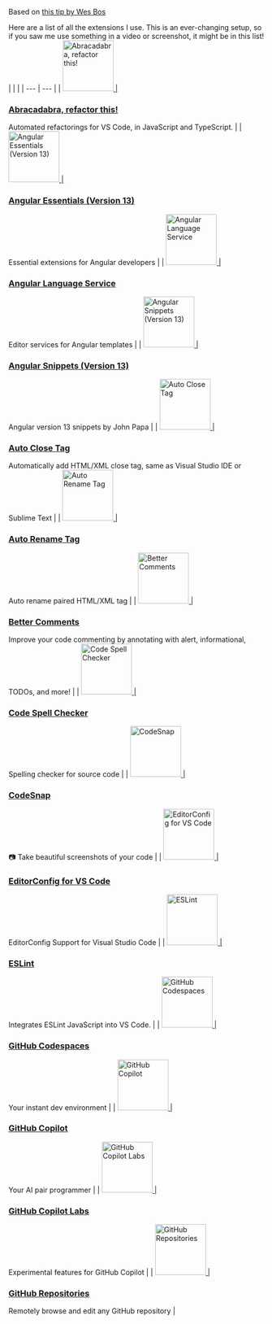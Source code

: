 Based on [this tip by Wes Bos](https://github.com/wesbos/dotfiles/blob/master/get-extensions.js)

Here are a list of all the extensions I use. This is an ever-changing setup, so if you saw me use something in a video or screenshot, it might be in this list!
|  |  |
| --- | --- |
| <a href="https://marketplace.visualstudio.com/items?itemName=nicoespeon.abracadabra"><img width="100" src="https://nicoespeon.gallerycdn.vsassets.io/extensions/nicoespeon/abracadabra/6.17.0/1668532556606/Microsoft.VisualStudio.Services.Icons.Default" alt="Abracadabra, refactor this!"> | <h3><a href="https://marketplace.visualstudio.com/items?itemName=nicoespeon.abracadabra">Abracadabra, refactor this!</a></h3>Automated refactorings for VS Code, in JavaScript and TypeScript. |
| <a href="https://marketplace.visualstudio.com/items?itemName=johnpapa.angular-essentials"><img width="100" src="https://johnpapa.gallerycdn.vsassets.io/extensions/johnpapa/angular-essentials/13.0.0/1647025240601/Microsoft.VisualStudio.Services.Icons.Default" alt="Angular Essentials (Version 13)"> | <h3><a href="https://marketplace.visualstudio.com/items?itemName=johnpapa.angular-essentials">Angular Essentials (Version 13)</a></h3>Essential extensions for Angular developers |
| <a href="https://marketplace.visualstudio.com/items?itemName=angular.ng-template"><img width="100" src="https://angular.gallerycdn.vsassets.io/extensions/angular/ng-template/15.0.3/1670870049379/Microsoft.VisualStudio.Services.Icons.Default" alt="Angular Language Service"> | <h3><a href="https://marketplace.visualstudio.com/items?itemName=angular.ng-template">Angular Language Service</a></h3>Editor services for Angular templates |
| <a href="https://marketplace.visualstudio.com/items?itemName=johnpapa.angular2"><img width="100" src="https://johnpapa.gallerycdn.vsassets.io/extensions/johnpapa/angular2/13.0.0/1646922748789/Microsoft.VisualStudio.Services.Icons.Default" alt="Angular Snippets (Version 13)"> | <h3><a href="https://marketplace.visualstudio.com/items?itemName=johnpapa.angular2">Angular Snippets (Version 13)</a></h3>Angular version 13 snippets by John Papa |
| <a href="https://marketplace.visualstudio.com/items?itemName=formulahendry.auto-close-tag"><img width="100" src="https://formulahendry.gallerycdn.vsassets.io/extensions/formulahendry/auto-close-tag/0.5.14/1644313109985/Microsoft.VisualStudio.Services.Icons.Default" alt="Auto Close Tag"> | <h3><a href="https://marketplace.visualstudio.com/items?itemName=formulahendry.auto-close-tag">Auto Close Tag</a></h3>Automatically add HTML/XML close tag, same as Visual Studio IDE or Sublime Text |
| <a href="https://marketplace.visualstudio.com/items?itemName=formulahendry.auto-rename-tag"><img width="100" src="https://formulahendry.gallerycdn.vsassets.io/extensions/formulahendry/auto-rename-tag/0.1.10/1644319230173/Microsoft.VisualStudio.Services.Icons.Default" alt="Auto Rename Tag"> | <h3><a href="https://marketplace.visualstudio.com/items?itemName=formulahendry.auto-rename-tag">Auto Rename Tag</a></h3>Auto rename paired HTML/XML tag |
| <a href="https://marketplace.visualstudio.com/items?itemName=aaron-bond.better-comments"><img width="100" src="https://aaron-bond.gallerycdn.vsassets.io/extensions/aaron-bond/better-comments/3.0.2/1659144495902/Microsoft.VisualStudio.Services.Icons.Default" alt="Better Comments"> | <h3><a href="https://marketplace.visualstudio.com/items?itemName=aaron-bond.better-comments">Better Comments</a></h3>Improve your code commenting by annotating with alert, informational, TODOs, and more! |
| <a href="https://marketplace.visualstudio.com/items?itemName=streetsidesoftware.code-spell-checker"><img width="100" src="https://streetsidesoftware.gallerycdn.vsassets.io/extensions/streetsidesoftware/code-spell-checker/2.12.0/1670320223031/Microsoft.VisualStudio.Services.Icons.Default" alt="Code Spell Checker"> | <h3><a href="https://marketplace.visualstudio.com/items?itemName=streetsidesoftware.code-spell-checker">Code Spell Checker</a></h3>Spelling checker for source code |
| <a href="https://marketplace.visualstudio.com/items?itemName=adpyke.codesnap"><img width="100" src="https://adpyke.gallerycdn.vsassets.io/extensions/adpyke/codesnap/1.3.4/1625238962906/Microsoft.VisualStudio.Services.Icons.Default" alt="CodeSnap"> | <h3><a href="https://marketplace.visualstudio.com/items?itemName=adpyke.codesnap">CodeSnap</a></h3>📷 Take beautiful screenshots of your code |
| <a href="https://marketplace.visualstudio.com/items?itemName=editorconfig.editorconfig"><img width="100" src="https://editorconfig.gallerycdn.vsassets.io/extensions/editorconfig/editorconfig/0.16.4/1607315835386/Microsoft.VisualStudio.Services.Icons.Default" alt="EditorConfig for VS Code"> | <h3><a href="https://marketplace.visualstudio.com/items?itemName=editorconfig.editorconfig">EditorConfig for VS Code</a></h3>EditorConfig Support for Visual Studio Code |
| <a href="https://marketplace.visualstudio.com/items?itemName=dbaeumer.vscode-eslint"><img width="100" src="https://dbaeumer.gallerycdn.vsassets.io/extensions/dbaeumer/vscode-eslint/2.2.6/1657015175302/Microsoft.VisualStudio.Services.Icons.Default" alt="ESLint"> | <h3><a href="https://marketplace.visualstudio.com/items?itemName=dbaeumer.vscode-eslint">ESLint</a></h3>Integrates ESLint JavaScript into VS Code. |
| <a href="https://marketplace.visualstudio.com/items?itemName=github.codespaces"><img width="100" src="https://github.gallerycdn.vsassets.io/extensions/github/codespaces/1.13.5/1671117076042/Microsoft.VisualStudio.Services.Icons.Default" alt="GitHub Codespaces"> | <h3><a href="https://marketplace.visualstudio.com/items?itemName=github.codespaces">GitHub Codespaces</a></h3>Your instant dev environment |
| <a href="https://marketplace.visualstudio.com/items?itemName=github.copilot"><img width="100" src="https://github.gallerycdn.vsassets.io/extensions/github/copilot/1.63.7601/1670970024265/Microsoft.VisualStudio.Services.Icons.Default" alt="GitHub Copilot"> | <h3><a href="https://marketplace.visualstudio.com/items?itemName=github.copilot">GitHub Copilot</a></h3>Your AI pair programmer |
| <a href="https://marketplace.visualstudio.com/items?itemName=github.copilot-labs"><img width="100" src="https://github.gallerycdn.vsassets.io/extensions/github/copilot-labs/0.4.488/1668028106953/Microsoft.VisualStudio.Services.Icons.Default" alt="GitHub Copilot Labs"> | <h3><a href="https://marketplace.visualstudio.com/items?itemName=github.copilot-labs">GitHub Copilot Labs</a></h3>Experimental features for GitHub Copilot |
| <a href="https://marketplace.visualstudio.com/items?itemName=github.remotehub"><img width="100" src="https://github.gallerycdn.vsassets.io/extensions/github/remotehub/0.48.0/1670439994812/Microsoft.VisualStudio.Services.Icons.Default" alt="GitHub Repositories"> | <h3><a href="https://marketplace.visualstudio.com/items?itemName=github.remotehub">GitHub Repositories</a></h3>Remotely browse and edit any GitHub repository |
